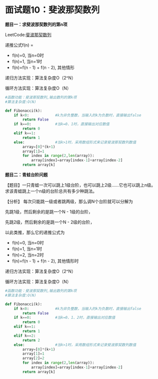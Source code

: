 # 面试题10：斐波那契数列



**题目一：求斐波那契数列的第n项**

LeetCode:[斐波那契数列](https://leetcode-cn.com/problems/fei-bo-na-qi-shu-lie-lcof/)



递推公式f(n) =​

- f(n)=0, 当n=0​时
- f(n)=1, 当n=1时
- f(n)=f(n - 1) + f(n - 2), 其他情形



递归方法实现：算法复杂度O（2^N）

循环方法实现：算法复杂度O（N）



```python
#函数功能：斐波那契数列,输出数列的第k项
#算法复杂度:O(N)

def Fibonacci(k):
    if k<0:            #k为非负整数，当输入的k为负数时，直接输出false
        return False
    if k==0:           #当k=0、1时，直接输出对应数值
        return 0
    elif k==1:
        return 1
    else:              #当k>1时，采用数组形式来记录斐波那契数列数值
        array=[0]*(k+1)
        array[1]=1
        for index in range(2,len(array)):
            array[index]=array[index-1]+array[index-2]
        return array[k]
```



**题目二：青蛙台阶问题**

【题目】一只青蛙一次可以跳上1级台阶，也可以跳上2级……它也可以跳上n级。求该青蛙跳上一个n级的台阶总共有多少种跳法。

【分析】
每次只能跳一级或者跳两级，那么调N个台阶就可以分解为

先跳1级，然后剩余的是跳一个N - 1​级的台阶，

先跳2级，然后剩余的是跳一个N - 2​级的台阶，

以此类推，那么它的递推公式为

- f(n)=0, 当n=0时
- f(n)=1, 当n=1时
- f(n)=2, 当n=2时
- f(n)=f(n - 1) + f(n - 2), 其他情形时



递归方法实现：算法复杂度O（2^N）

循环方法实现：算法复杂度O（N）



```python
#函数功能：斐波那契数列,输出数列的第k项
#算法复杂度:O(N)

def Fibonacci(k):
    if k<0:            #k为非负整数，当输入的k为负数时，直接输出false
        return False
    if k==0:           #当k=0、1、2时，直接输出对应数值
        return 0
    elif k==1:
        return 1
    elif k==2:
        return 2
    else:              #当k>1时，采用数组形式来记录斐波那契数列数值
        array=[0]*(k+1)
        array[1]=1
        array[2]=2
        for index in range(2,len(array)):
            array[index]=array[index-1]+array[index-2]
        return array[k]
```

